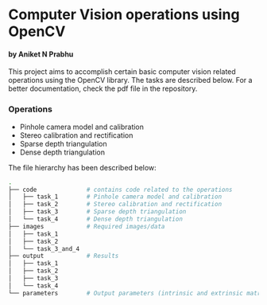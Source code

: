 # Computer Vision operations using OpenCV
#### by Aniket N Prabhu

This project aims to accomplish certain basic computer vision related operations using the OpenCV library. The tasks are described below. For a better documentation, check the pdf file in the repository.

### Operations

- Pinhole camera model and calibration
- Stereo calibration and rectification
- Sparse depth triangulation
- Dense depth triangulation

The file hierarchy has been described below:

```sh
.
├── code              # contains code related to the operations
│   ├── task_1        # Pinhole camera model and calibration
│   ├── task_2        # Stereo calibration and rectification
│   ├── task_3        # Sparse depth triangulation
│   └── task_4        # Dense depth triangulation
├── images            # Required images/data
│   ├── task_1
│   ├── task_2
│   └── task_3_and_4
├── output            # Results
│   ├── task_1
│   ├── task_2
│   ├── task_3
│   └── task_4
└── parameters        # Output parameters (intrinsic and extrinsic matrices, etc.)
```
